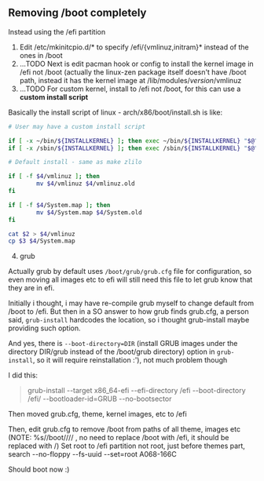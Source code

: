 ## Removing /boot completely

Instead using the /efi partition

1. Edit /etc/mkinitcpio.d/\* to specify /efi/{vmlinuz,initram}\* instead of the ones in /boot
2. ...TODO Next is edit pacman hook or config to install the kernel image in /efi not /boot (actually the linux-zen package itself doesn't have /boot path, instead it has the kernel image at /lib/modules/_version_/vmlinuz
3. ...TODO For custom kernel, install to /efi not /boot, for this can use a **custom install script**

Basically the install script of linux - arch/x86/boot/install.sh is like:

```sh
# User may have a custom install script

if [ -x ~/bin/${INSTALLKERNEL} ]; then exec ~/bin/${INSTALLKERNEL} "$@"; fi
if [ -x /sbin/${INSTALLKERNEL} ]; then exec /sbin/${INSTALLKERNEL} "$@"; fi

# Default install - same as make zlilo

if [ -f $4/vmlinuz ]; then
        mv $4/vmlinuz $4/vmlinuz.old
fi

if [ -f $4/System.map ]; then
        mv $4/System.map $4/System.old
fi

cat $2 > $4/vmlinuz
cp $3 $4/System.map
```

4. grub

Actually grub by default uses `/boot/grub/grub.cfg` file for configuration, so even moving all images etc to efi will still need this file to let grub know that they are in efi.

Initially i thought, i may have re-compile grub myself to change default from /boot to /efi. But then in a SO answer to how grub finds grub.cfg, a person said, `grub-install` hardcodes the location, so i thought grub-install maybe providing such option.

And yes, there is `--boot-directory=DIR` (install GRUB images under the directory DIR/grub instead of the /boot/grub directory) option in `grub-install`, so it will require reinstallation :'), not much problem though

I did this:

> grub-install --target x86_64-efi --efi-directory /efi --boot-directory /efi/ --bootloader-id=GRUB --no-bootsector

Then moved grub.cfg, theme, kernel images, etc to /efi

Then, edit grub.cfg to remove /boot from paths of all theme, images etc (NOTE: %s/\/boot\//\// , no need to replace /boot with /efi, it should be replaced with /)
Set root to /efi partition not root, just before themes part, search --no-floppy --fs-uuid --set=root A068-166C

Should boot now :)

